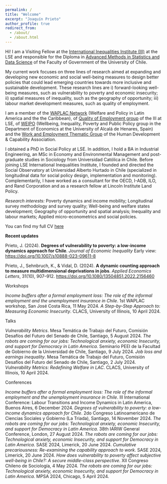 ```yaml
---
permalink: /
title: "Welcome"
excerpt: "Joaquín Prieto"
author_profile: true
redirect_from: 
  - /about/
  - /about.html
---
```



Hi! I am a Visiting Fellow at the <a href="https://www.lse.ac.uk/International-Inequalities/People/Joaquin-Prieto" target="_blank"> International Inequalities Institute (III)</a>  at the LSE and responsible for the Diploma in <a href="https://gobierno.uchile.cl/postgrado/educacion-continua/cursos-ejecutivos" target="_blank">Advanced Methods in Statistics and Data Science</a> of the Faculty of Government of the University of Chile.

My current work focuses on three lines of research aimed at expanding and developing new economic and social well-being measures to design better policies that could lead emerging countries towards more inclusive and sustainable development. These research lines are i) forward-looking well-being measures, such as vulnerability to poverty and economic insecurity; ii) spatial measures of inequality, such as the geography of opportunity; iii) labour market development measures, such as quality of employment.

I am a member of the <a href="http://waplac.org/country-members" target="_blank">  WAPLAC Network</a> (Welfare and Policy in Latin America and the the Caribbean), of <a href="https://quality-employment.org" target="_blank"> Quality of Employment group</a> of the III at LSE, of <a href="https://sites.google.com/view/weipo-uah/team" target="_blank"> WEIPO</a> (Wellbeing, Inequality, Poverty and Public Policy group in the Department of Economics at the University of Alcalá de Henares, Spain) and the <a href="https://hd-ca.org/thematic_group/work-employment)" target="_blank"> Work and Employment Thematic Group</a> of the Human Development & Capability Association.

I obtained a PhD in Social Policy at LSE. In addition, I hold a BA in Industrial Engineering, an MSc in Economy and Environmental Management and post-graduate studies in Sociology from Universidad Católica in Chile. Before joining LSE International Inequalities Institute, I founded and directed the Social Observatory at Universidad Alberto Hurtado in Chile (specialized in longitudinal data for social policy design, implementation and monitoring). Complementarily, I have worked as a consultant for the OECD, I-ADB, ILO, and Rand Corporation and as a research fellow at Lincoln Institute Land Policy.

_Research interests:_  Poverty dynamics and income mobility; Longitudinal survey methodology and survey quality; Well-being and welfare states development; Geography of opportunity and spatial analysis; Inequality and labour markets; Applied micro-econometrics and social policies.

You can find my full CV <a href="files/CV_Joaquin_Prieto_Mar_2024.pdf" target="_blank"> here </a>

__Recent updates__

Prieto, J. (2024). __Degrees of vulnerability to poverty: a low-income dynamics approach for Chile__. _Journal of Economic Inequality_  Early view: <a href="https://link.springer.com/article/10.1007/s10888-023-09611-8" target="_blank"> https://doi.org/10.1007/s10888-023-09611-8</a>

Prieto, J., Sehnbruch, K., & Vidal, D. (2024). __A dynamic counting approach to measure multidimensional deprivations in jobs__. _Applied Economics Letters_, 31(10), 907–912.  <a href="https://www.tandfonline.com/doi/full/10.1080/13504851.2022.2156460" target="_blank"> https://doi.org/10.1080/13504851.2022.2156460</a>

Workshops

_Income buffers after a formal employment loss: The role of the informal employment and the unemployment insurance in Chile_. 1st WAPLAC workshop, San José Costa Rica, 11 May 2024.
_A Step-by-Step Approach to: Measuring Economic Insecurity_. CLACS, University of Illinois, 10 April 2024.

Talks

_Vulnerability Metrics_. Mesa Temática de Trabajo del Futuro, Comisión Desafíos del Futuro del Senado de Chile, Santiago, 5 August 2024.
_The robots are coming for our jobs: Technological anxiety, economic Insecurity, and support for Democracy in Latin America_. Seminario PEEI de la Facultad de Gobierno de la Universidad de Chile, Santiago, 9 July 2024.
_Job loss and earnings inequality_. Mesa Temática de Trabajo del Futuro, Comisión Desafíos del Futuro del Senado de Chile, Santiago, 2 July 2024.
_Vulnerability Metrics: Redefining Welfare in LAC_. CLACS, University of Illinois, 10 April 2024.

Conferences

_Income buffers after a formal employment loss: The role of the informal employment and the unemployment insurance in Chile_. III International Conference: Labour Transitions and Income Dynamics in Latin America, Buenos Aires, 6 December 2024.
_Degrees of vulnerability to poverty: a low-income dynamics approach for Chile_. 2do Congreso Latinoamericano de Ciencias Sociales y Gobierno (La Triada), Santiago, 14 November 2024.
_The robots are coming for our jobs: Technological anxiety, economic Insecurity, and support for Democracy in Latin America_. 38th IARIW General Conference, London, 27 August 2024.
_The robots are coming for our jobs: Technological anxiety, economic Insecurity, and support for Democracy in Latin America_. SASE 2024, Limerick, 20 June 2024.
_Cumulative precariousness: Re-examining the capability approach to work_. SASE 2024, Limerick, 20 June 2024.
_How does vulnerability to poverty affect subjective well-being in Chile?: A secure middle-class perspective_. XII Congreso Chileno de Sociología, 4 May 2024.
_The robots are coming for our jobs: Technological anxiety, economic Insecurity, and support for Democracy in Latin America_. MPSA 2024, Chicago, 5 April 2024.